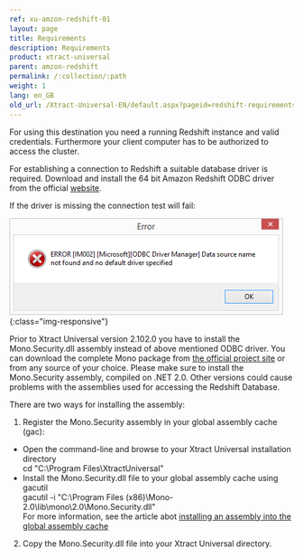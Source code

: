 ```yaml
---
ref: xu-amzon-redshift-01
layout: page
title: Requirements
description: Requirements
product: xtract-universal
parent: amzon-redshift
permalink: /:collection/:path
weight: 1
lang: en_GB
old_url: /Xtract-Universal-EN/default.aspx?pageid=redshift-requirements
---
```


For using this destination you need a running Redshift instance and valid credentials.
Furthermore your client computer has to be authorized to access the cluster.

For establishing a connection to Redshift a suitable database driver is required.
Download and install the 64 bit Amazon Redshift ODBC driver from the official [website](https://docs.aws.amazon.com/redshift/latest/mgmt/install-odbc-driver-windows.html).

If the driver is missing the connection test will fail:

![XU-fehlender-redshift-treiber](/img/content/XU-fehlender-redshift-treiber.png){:class="img-responsive"}

Prior to Xtract Universal version 2.102.0 you have to install the Mono.Security.dll assembly instead of above mentioned ODBC driver.
You can download the complete Mono package from [the official project site](http://download.mono-project.com/archive/2.0/download/) or from any source of your choice. Please make sure to install the Mono.Security assembly, compiled on .NET 2.0. Other versions could cause problems with the assemblies used for accessing the Redshift Database.

There are two ways for installing the assembly: 

1. Register the Mono.Security assembly in your global assembly cache (gac):
- Open the command-line and browse to your Xtract Universal installation directory<br> 
	cd "C:\Program Files\XtractUniversal"
- Install the Mono.Security.dll file to your global assembly cache using gacutil<br>
	gacutil -i "C:\Program Files (x86)\Mono-2.0\lib\mono\2.0\Mono.Security.dll"<br>
	For more information, see the article abot [installing an assembly into the global assembly cache](https://docs.microsoft.com/en-us/dotnet/framework/app-domains/how-to-install-an-assembly-into-the-gac)
2. Copy the Mono.Security.dll file into your Xtract Universal directory.
